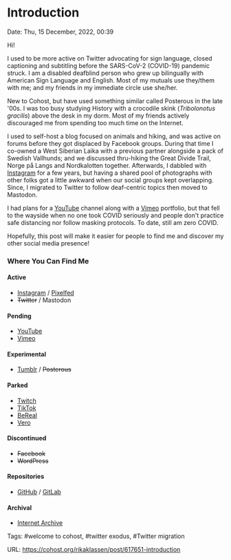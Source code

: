 # Introduction
Date: Thu, 15 December, 2022, 00:39

Hi!

I used to be more active on Twitter advocating for sign language, closed captioning and subtitling before the SARS-CoV-2 (COVID-19) pandemic struck. I am a disabled deafblind person who grew up bilingually with American Sign Language and English. Most of my mutuals use they/them with me; and my friends in my immediate circle use she/her. 

New to Cohost, but have used something similar called Posterous in the late '00s. I was too busy studying History with a crocodile skink (*Tribolonotus gracilis*) above the desk in my dorm. Most of my friends actively discouraged me from spending too much time on the Internet.

I used to self-host a blog focused on animals and hiking, and was active on forums before they got displaced by Facebook groups. During that time I co-owned a West Siberian Laika with a previous partner alongside a pack of Swedish Vallhunds; and we discussed thru-hiking the Great Divide Trail, Norge på Langs and Nordkalotten together. Afterwards, I dabbled with [Instagram](https://www.instagram.com/rikaklassen/) for a few years, but having a shared pool of photographs with other folks got a little awkward when our social groups kept overlapping.  Since, I migrated to Twitter to follow deaf-centric topics then moved to Mastodon.

I had plans for a [YouTube](https://www.youtube.com/@rikaklassen) channel along with a [Vimeo](https://vimeo.com/rikaklassen) portfolio, but that fell to the wayside when no one took COVID seriously and people don't practice safe distancing nor follow masking protocols. To date, still am zero COVID.

Hopefully, this post will make it easier for people to find me and discover my other social media presence!

### Where You Can Find Me
#### Active
- [Instagram](https://www.instagram.com/rikaklassen/) / [Pixelfed](https://pixelfed.social/rikaklassen)
- ~~Twitter~~ / Mastodon
#### Pending
- [YouTube](https://www.youtube.com/@rikaklassen)
- [Vimeo](https://vimeo.com/rikaklassen)
#### Experimental
- [Tumblr](https://www.rikaklassen.tumblr.com) / ~~Posterous~~
#### Parked
- [Twitch](https://www.twitch.tv/rikaklassen)
- [TikTok](https://tiktok.com/@rikaklassen)
- [BeReal](https://bere.al/rikaklassen)
- [Vero](https://vero.co/rikaklassen)
#### Discontinued
- ~~Facebook~~
- ~~WordPress~~
#### Repositories
- [GitHub](https://github.com/rikaklassen) / [GitLab](https://gitlab.com/rikaklassen)
#### Archival
- [Internet Archive](https://archive.org/details/@rika_klassen)

Tags: #welcome to cohost, #twitter exodus, #Twitter migration

URL: https://cohost.org/rikaklassen/post/617651-introduction
<!--
If you apperciate the blog post, please consider contributing to the puppy fund: https://www.paypal.me/bglamours.
-->

